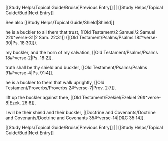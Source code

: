 [[Study Helps/Topical Guide/Bruise|Previous Entry]]  ||  [[Study Helps/Topical Guide/Bud|Next Entry]]

 See also [[Study Helps/Topical Guide/Shield|Shield]]

 he is a buckler to all them that trust, [[Old Testament/2 Samuel/2 Samuel 22#^verse-31|2 Sam. 22:31]] ([[Old Testament/Psalms/Psalms 18#^verse-30|Ps. 18:30]]).

 my buckler, and the horn of my salvation, [[Old Testament/Psalms/Psalms 18#^verse-2|Ps. 18:2]].

 truth shall be thy shield and buckler, [[Old Testament/Psalms/Psalms 91#^verse-4|Ps. 91:4]].

 he is a buckler to them that walk uprightly, [[Old Testament/Proverbs/Proverbs 2#^verse-7|Prov. 2:7]].

 lift up the buckler against thee, [[Old Testament/Ezekiel/Ezekiel 26#^verse-8|Ezek. 26:8]].

 I will be their shield and their buckler, [[Doctrine and Covenants/Doctrine and Covenants/Doctrine and Covenants 35#^verse-14|D&C 35:14]].

[[Study Helps/Topical Guide/Bruise|Previous Entry]]  ||  [[Study Helps/Topical Guide/Bud|Next Entry]]